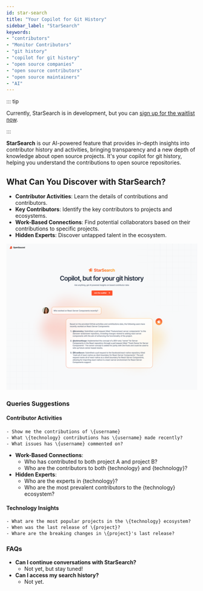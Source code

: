 ```yaml
---
id: star-search
title: "Your Copilot for Git History"
sidebar_label: "StarSearch"
keywords: 
- "contributors" 
- "Monitor Contributors" 
- "git history" 
- "copilot for git history" 
- "open source companies" 
- "open source contributors" 
- "open source maintainers" 
- "AI"
---
```

::: tip

Currently, StarSearch is in development, but you can [sign up for the waitlist now](https://app.opensauced.pizza/star-search/waitlist).

:::

**StarSearch** is our AI-powered feature that provides in-depth insights into contributor history and activities, bringing transparency and a new depth of knowledge about open source projects. It's your copilot for git history, helping you understand the contributions to open source repositories.

## What Can You Discover with StarSearch?

- **Contributor Activities**: Learn the details of contributions and contributors.
- **Key Contributors**: Identify the key contributors to projects and ecosystems.
- **Work-Based Connections**: Find potential collaborators based on their contributions to specific projects.
- **Hidden Experts**: Discover untapped talent in the ecosystem.

![StarSearch](../../static/img/star-search.png)

### Queries Suggestions

#### **Contributor Activities**
    - Show me the contributions of \{username}
    - What \{technology} contributions has \{username} made recently?
    - What issues has \{username} commented on?
- **Work-Based Connections**: 
    - Who has contributed to both project A and project B?
    - Who are the contributors to both \{technology} and \{technology}?
- **Hidden Experts**: 
    - Who are the experts in \{technology}?
    - Who are the most prevalent contributors to the \{technology} ecosystem?

#### Technology Insights
    - What are the most popular projects in the \{technology} ecosystem? 
    - When was the last release of \{project}?
    - Whare are the breaking changes in \{project}'s last release?

### FAQs
- **Can I continue conversations with StarSearch?**
   - Not yet, but stay tuned!
- **Can I access my search history?**
   - Not yet.



